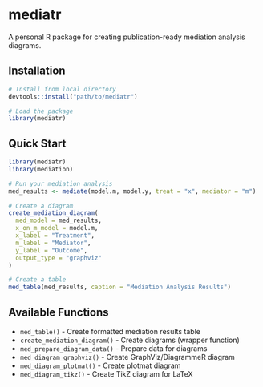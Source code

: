 # mediatr

A personal R package for creating publication-ready mediation analysis diagrams.

## Installation

```r
# Install from local directory
devtools::install("path/to/mediatr")

# Load the package
library(mediatr)
```

## Quick Start

```r
library(mediatr)
library(mediation)

# Run your mediation analysis
med_results <- mediate(model.m, model.y, treat = "x", mediator = "m")

# Create a diagram
create_mediation_diagram(
  med_model = med_results,
  x_on_m_model = model.m,
  x_label = "Treatment",
  m_label = "Mediator",
  y_label = "Outcome",
  output_type = "graphviz"
)

# Create a table
med_table(med_results, caption = "Mediation Analysis Results")
```

## Available Functions

- `med_table()` - Create formatted mediation results table
- `create_mediation_diagram()` - Create diagrams (wrapper function)
- `med_prepare_diagram_data()` - Prepare data for diagrams
- `med_diagram_graphviz()` - Create GraphViz/DiagrammeR diagram
- `med_diagram_plotmat()` - Create plotmat diagram
- `med_diagram_tikz()` - Create TikZ diagram for LaTeX

